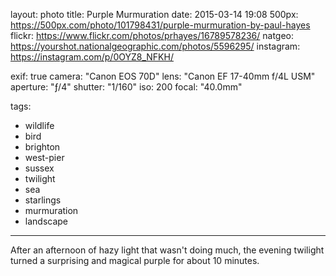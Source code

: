 layout: photo
title: Purple Murmuration
date: 2015-03-14 19:08
500px: https://500px.com/photo/101798431/purple-murmuration-by-paul-hayes
flickr: https://www.flickr.com/photos/prhayes/16789578236/
natgeo: https://yourshot.nationalgeographic.com/photos/5596295/
instagram: https://instagram.com/p/0OYZ8_NFKH/

exif: true
camera: "Canon EOS 70D"
lens: "Canon EF 17-40mm f/4L USM"
aperture: "ƒ/4"
shutter: "1/160"
iso: 200
focal: "40.0mm"

tags:
  - wildlife
  - bird
  - brighton
  - west-pier
  - sussex
  - twilight
  - sea
  - starlings
  - murmuration
  - landscape
---

After an afternoon of hazy light that wasn't doing much, the evening twilight turned a surprising and magical purple for about 10 minutes.
